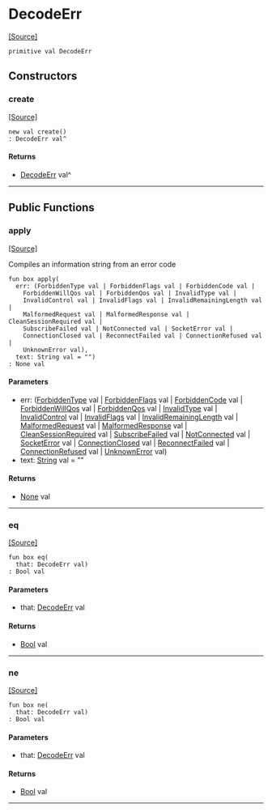 # DecodeErr
<span class="source-link">[[Source]](src/mqtt-primitives/errorCodes.md#L-0-67)</span>
```pony
primitive val DecodeErr
```

## Constructors

### create
<span class="source-link">[[Source]](src/mqtt-primitives/errorCodes.md#L-0-67)</span>


```pony
new val create()
: DecodeErr val^
```

#### Returns

* [DecodeErr](mqtt-primitives-DecodeErr.md) val^

---

## Public Functions

### apply
<span class="source-link">[[Source]](src/mqtt-primitives/errorCodes.md#L-0-67)</span>


Compiles an information string from an error code


```pony
fun box apply(
  err: (ForbiddenType val | ForbiddenFlags val | ForbiddenCode val | 
    ForbiddenWillQos val | ForbiddenQos val | InvalidType val | 
    InvalidControl val | InvalidFlags val | InvalidRemainingLength val | 
    MalformedRequest val | MalformedResponse val | CleanSessionRequired val | 
    SubscribeFailed val | NotConnected val | SocketError val | 
    ConnectionClosed val | ReconnectFailed val | ConnectionRefused val | 
    UnknownError val),
  text: String val = "")
: None val
```
#### Parameters

*   err: ([ForbiddenType](mqtt-primitives-ForbiddenType.md) val | [ForbiddenFlags](mqtt-primitives-ForbiddenFlags.md) val | [ForbiddenCode](mqtt-primitives-ForbiddenCode.md) val | 
    [ForbiddenWillQos](mqtt-primitives-ForbiddenWillQos.md) val | [ForbiddenQos](mqtt-primitives-ForbiddenQos.md) val | [InvalidType](mqtt-primitives-InvalidType.md) val | 
    [InvalidControl](mqtt-primitives-InvalidControl.md) val | [InvalidFlags](mqtt-primitives-InvalidFlags.md) val | [InvalidRemainingLength](mqtt-primitives-InvalidRemainingLength.md) val | 
    [MalformedRequest](mqtt-primitives-MalformedRequest.md) val | [MalformedResponse](mqtt-primitives-MalformedResponse.md) val | [CleanSessionRequired](mqtt-primitives-CleanSessionRequired.md) val | 
    [SubscribeFailed](mqtt-primitives-SubscribeFailed.md) val | [NotConnected](mqtt-primitives-NotConnected.md) val | [SocketError](mqtt-primitives-SocketError.md) val | 
    [ConnectionClosed](mqtt-primitives-ConnectionClosed.md) val | [ReconnectFailed](mqtt-primitives-ReconnectFailed.md) val | [ConnectionRefused](mqtt-primitives-ConnectionRefused.md) val | 
    [UnknownError](mqtt-primitives-UnknownError.md) val)
*   text: [String](builtin-String.md) val = ""

#### Returns

* [None](builtin-None.md) val

---

### eq
<span class="source-link">[[Source]](src/mqtt-primitives/errorCodes.md#L-0-67)</span>


```pony
fun box eq(
  that: DecodeErr val)
: Bool val
```
#### Parameters

*   that: [DecodeErr](mqtt-primitives-DecodeErr.md) val

#### Returns

* [Bool](builtin-Bool.md) val

---

### ne
<span class="source-link">[[Source]](src/mqtt-primitives/errorCodes.md#L-0-67)</span>


```pony
fun box ne(
  that: DecodeErr val)
: Bool val
```
#### Parameters

*   that: [DecodeErr](mqtt-primitives-DecodeErr.md) val

#### Returns

* [Bool](builtin-Bool.md) val

---

